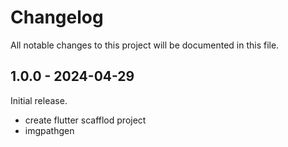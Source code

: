 # Changelog

All notable changes to this project will be documented in this file.

## 1.0.0 - 2024-04-29

Initial release.

- create flutter scafflod project
- imgpathgen
